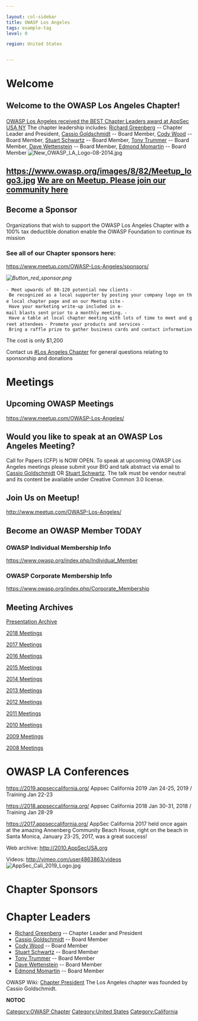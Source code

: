 ```yaml
---

layout: col-sidebar
title: OWASP Los Angeles
tags: example-tag
level: 0

region: United States


---
```

# Welcome

<h2>

Welcome to the OWASP Los Angeles Chapter\!

</h2>

[OWASP Los Angeles received the BEST Chapter Leaders award at AppSec USA
NY](https://www.owasp.org/index.php/WASPY_Awards_2013/)
The chapter leadership includes: [Richard
Greenberg](mailto:richard.greenberg@owasp.org) -- Chapter Leader and
President, [Cassio Goldschmidt](mailto:cassio@owasp.org) -- Board
Member, [Cody Wood](mailto:cody.wood@owasp.org) -- Board Member, [Stuart
Schwartz](mailto:Stuart.Schwartz@owasp.org) -- Board Member, [Tony
Trummer](mailto:tonytrummer@gmail.com) -- Board Member, [Dave
Wettenstein](mailto:dave.wettenstein@owasp.org) -- Board Member, [Edmond
Momartin](mailto:edmond.momartin@owasp.org) -- Board Member
![New_OWASP_LA_Logo-08-2014.jpg](New_OWASP_LA_Logo-08-2014.jpg
"New_OWASP_LA_Logo-08-2014.jpg")

<h2>

[<https://www.owasp.org/images/8/82/Meetup_logo3.jpg>](http://www.meetup.com/OWASP-Los-Angeles)
[We are on Meetup. Please join our community
here](http://www.meetup.com/OWASP-Los-Angeles)

</h2>



<h2>

Become a Sponsor

</h2>

Organizations that wish to support the OWASP Los Angeles Chapter with a
100% tax deductible donation enable the OWASP Foundation to continue its
mission

### See all of our Chapter sponsors here:

<https://www.meetup.com/OWASP-Los-Angeles/sponsors/>

*![Button_red_sponsor.png](Button_red_sponsor.png
"Button_red_sponsor.png")*

`- Meet upwards of 80-120 potential new clients`
`- Be recognized as a local supporter by posting your company logo on the local chapter page and on our Meetup site`
`- Have your marketing write-up included in e-mail blasts sent prior to a monthly meeting.`
`- Have a table at local chapter meeting with lots of time to meet and greet attendees`
`- Promote your products and services`
`- Bring a raffle prize to gather business cards and contact information`

The cost is only $1,200

Contact us [\#Los Angeles Chapter](#Los_Angeles_Chapter "wikilink") for
general questions relating to sponsorship and donations

# Meetings

## **Upcoming OWASP Meetings**


<https://www.meetup.com/OWASP-Los-Angeles/>

## Would you like to speak at an OWASP Los Angeles Meeting?

Call for Papers (CFP) is NOW OPEN. To speak at upcoming OWASP Los
Angeles meetings please submit your BIO and talk abstract via email to
[Cassio Goldschmidt](mailto:casio@owasp.org) OR [Stuart
Schwartz](mailto:Stuart.Schwartz@owasp.org). The talk must be vendor
neutral and its content be available under Creative Common 3.0 license.

## Join Us on Meetup\!

<http://www.meetup.com/OWASP-Los-Angeles/>

## Become an OWASP Member TODAY

### OWASP Individual Membership Info

<https://www.owasp.org/index.php/Individual_Member>

### OWASP Corporate Membership Info

<https://www.owasp.org/index.php/Corporate_Membership>

## Meeting Archives

[Presentation Archive](Los_Angeles_Presentation_Archive "wikilink")

[2018 Meetings](Los_Angeles/2018_Meetings "wikilink")

[2017 Meetings](Los_Angeles/2017_Meetings "wikilink")

[2016 Meetings](Los_Angeles/2016_Meetings "wikilink")

[2015 Meetings](Los_Angeles/2015_Meetings "wikilink")

[2014 Meetings](Los_Angeles/2014_Meetings "wikilink")

[2013 Meetings](Los_Angeles/2013_Meetings "wikilink")

[2012 Meetings](Los_Angeles/2012_Meetings "wikilink")

[2011 Meetings](Los_Angeles/2011_Meetings "wikilink")

[2010 Meetings](Los_Angeles/2010_Meetings "wikilink")

[2009 Meetings](Los_Angeles/2009_Meetings "wikilink")

[2008 Meetings](Los_Angeles/2008_Meetings "wikilink")

# OWASP LA Conferences

<https://2019.appseccalifornia.org/> Appsec California 2019 Jan 24-25,
2019 / Training Jan 22-23

<https://2018.appseccalifornia.org/> Appsec California 2018 Jan 30-31,
2018 / Training Jan 28-29

<https://2017.appseccalifornia.org/> AppSec California 2017 held once
again at the amazing Annenberg Community Beach House, right on the beach
in Santa Monica, January 23-25, 2017, was a great success\!

Web archive: <http://2010.AppSecUSA.org>

Videos: <http://vimeo.com/user4863863/videos>
![AppSec_Cali_2019_Logo.jpg](AppSec_Cali_2019_Logo.jpg
"AppSec_Cali_2019_Logo.jpg")

# Chapter Sponsors

# Chapter Leaders

  - [Richard Greenberg](mailto:richard.greenberg@owasp.org) -- Chapter
    Leader and President
  - [Cassio Goldschmidt](mailto:cassio@owasp.org) -- Board Member
  - [Cody Wood](mailto:cody.wood@owasp.org) -- Board Member
  - [Stuart Schwartz](mailto:Stuart.Schwartz@owasp.org) -- Board Member
  - [Tony Trummer](mailto:tonytrummer@gmail.com) -- Board Member
  - [Dave Wettenstein](mailto:dave.wettenstein@owasp.org) -- Board
    Member
  - [Edmond Momartin](mailto:edmond.momartin@owasp.org) -- Board Member

OWASP Wiki: [Chapter President](mailto:president.la@owasp.org)
The Los Angeles chapter was founded by Cassio Goldschmidt.

__NOTOC__ <headertabs></headertabs>

[Category:OWASP Chapter](Category:OWASP_Chapter "wikilink")
[Category:United States](Category:United_States "wikilink")
[Category:California](Category:California "wikilink")

